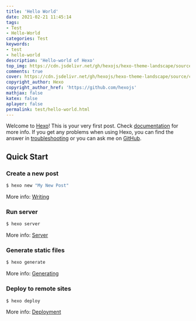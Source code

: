 ```yaml
---
title: 'Hello World'  
date: 2021-02-21 11:45:14  
tags:  
- Test  
- Hello-World  
categories: Test  
keywords:  
- test  
- hello-world  
description: 'Hello-world of Hexo'  
top_img: https://cdn.jsdelivr.net/gh/hexojs/hexo-theme-landscape/source/css/images/banner.jpg  
comments: true  
cover: https://cdn.jsdelivr.net/gh/hexojs/hexo-theme-landscape/source/css/images/banner.jpg  
copyright_author: Hexo  
copyright_author_href: 'https://github.com/hexojs'  
mathjax: false  
katex: false  
aplayer: false  
permalink: test/hello-world.html  
---
```


Welcome to [Hexo](https://hexo.io/)! This is your very first post. Check [documentation](https://hexo.io/docs/) for more info. If you get any problems when using Hexo, you can find the answer in [troubleshooting](https://hexo.io/docs/troubleshooting.html) or you can ask me on [GitHub](https://github.com/hexojs/hexo/issues).

## Quick Start

### Create a new post

``` bash
$ hexo new "My New Post"
```

More info: [Writing](https://hexo.io/docs/writing.html)

### Run server

``` bash
$ hexo server
```

More info: [Server](https://hexo.io/docs/server.html)

### Generate static files

``` bash
$ hexo generate
```

More info: [Generating](https://hexo.io/docs/generating.html)

### Deploy to remote sites

``` bash
$ hexo deploy
```

More info: [Deployment](https://hexo.io/docs/one-command-deployment.html)
